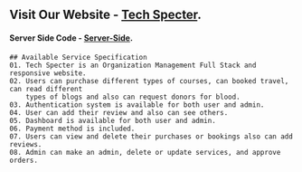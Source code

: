 ## Visit Our Website - [Tech Specter](https://agency-97aa4.web.app/).
#### Server Side Code - [Server-Side](https://github.com/shahidmonowarr/tech-specter-server).

```
## Available Service Specification
01. Tech Specter is an Organization Management Full Stack and responsive website.
02. Users can purchase different types of courses, can booked travel, can read different
    types of blogs and also can request donors for blood.
03. Authentication system is available for both user and admin.
04. User can add their review and also can see others.
05. Dashboard is available for both user and admin.
06. Payment method is included. 
07. Users can view and delete their purchases or bookings also can add reviews. 
08. Admin can make an admin, delete or update services, and approve orders.

```
